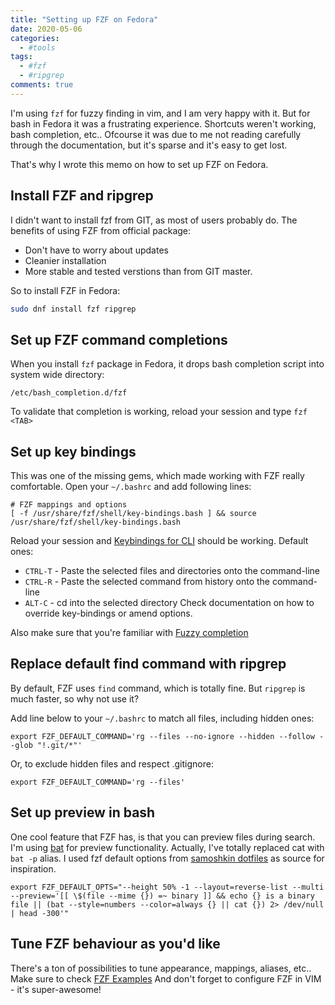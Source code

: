 ```yaml
---
title: "Setting up FZF on Fedora"
date: 2020-05-06
categories:
  - #tools
tags:
  - #fzf
  - #ripgrep
comments: true
---
```


I'm using `fzf` for fuzzy finding in vim, and I am very happy with it.
But for bash in Fedora it was a frustrating experience. Shortcuts weren't
working, bash completion, etc.. Ofcourse it was due to me not reading
carefully through the documentation, but it's sparse and it's easy to
get lost.

That's why I wrote this memo on how to set up FZF on Fedora.

## Install FZF and ripgrep

I didn't want to install fzf from GIT, as most of users probably do.
The benefits of using FZF from official package:
* Don't have to worry about updates
* Cleanier installation
* More stable and tested verstions than from GIT master.

So to install FZF in Fedora:
```bash
sudo dnf install fzf ripgrep
```

## Set up FZF command completions

When you install `fzf` package in Fedora, it drops bash completion script
into system wide directory:
```
/etc/bash_completion.d/fzf
```
To validate that completion is working, reload your session and type `fzf <TAB>`

## Set up key bindings

This was one of the missing gems, which made working with FZF really comfortable.
Open your `~/.bashrc` and add following lines:
```
# FZF mappings and options
[ -f /usr/share/fzf/shell/key-bindings.bash ] && source /usr/share/fzf/shell/key-bindings.bash
```
Reload your session and [Keybindings for CLI](https://github.com/junegunn/fzf#key-bindings-for-command-line)
should be working. Default ones:
- `CTRL-T` - Paste the selected files and directories onto the command-line
- `CTRL-R` - Paste the selected command from history onto the command-line
- `ALT-C` - cd into the selected directory
Check documentation on how to override key-bindings or amend options.

Also make sure that you're familiar with [Fuzzy completion](https://github.com/junegunn/fzf#fuzzy-completion-for-bash-and-zsh)

## Replace default find command with ripgrep

By default, FZF uses `find` command, which is totally fine. But `ripgrep` is much faster,
so why not use it?

Add line below to your `~/.bashrc` to match all files, including hidden ones:
```
export FZF_DEFAULT_COMMAND='rg --files --no-ignore --hidden --follow --glob "!.git/*"'
```
Or, to exclude hidden files and respect .gitignore:
```
export FZF_DEFAULT_COMMAND='rg --files'
```

## Set up preview in bash

One cool feature that FZF has, is that you can preview files during search.
I'm using [bat](https://github.com/sharkdp/bat) for preview functionality.
Actually, I've totally replaced cat with `bat -p` alias. I used fzf
default options from [samoshkin dotfiles](https://github.com/samoshkin/dotfiles/blob/bc517ba40c4311acefa40a5e92591c28b484ad12/variables.sh#L71)
as source for inspiration.

```
export FZF_DEFAULT_OPTS="--height 50% -1 --layout=reverse-list --multi --preview='[[ \$(file --mime {}) =~ binary ]] && echo {} is a binary file || (bat --style=numbers --color=always {} || cat {}) 2> /dev/null | head -300'"
```

## Tune FZF behaviour as you'd like

There's a ton of possibilities to tune appearance, mappings, aliases, etc..
Make sure to check [FZF Examples](https://github.com/junegunn/fzf/wiki/examples)
And don't forget to configure FZF in VIM - it's super-awesome!

